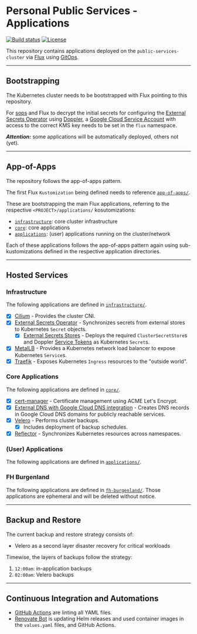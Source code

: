 # Personal Public Services - Applications

[![Build status](https://img.shields.io/github/actions/workflow/status/muhlba91/muehlbachler-public-services-cluster-applications/pipeline.yml?style=for-the-badge)](https://github.com/muhlba91/muehlbachler-public-services-cluster-applications/actions/workflows/pipeline.yml)
[![License](https://img.shields.io/github/license/muhlba91/muehlbachler-public-services-cluster-applications?style=for-the-badge)](LICENSE.md)

This repository contains applications deployed on the `public-services-cluster` via [Flux](https://fluxcd.io) using [GitOps](https://opengitops.dev).

---

## Bootstrapping

The Kubernetes cluster needs to be bootstrapped with Flux pointing to this repository.

For [sops](https://github.com/viaduct-ai/kustomize-sops) and Flux to decrypt the initial secrets for configuring the [External Secrets Operator](http://external-secrets.io) using [Doppler](http://doppler.com), a [Google Cloud Service Account](https://cloud.google.com/docs/authentication#service-accounts) with access to the correct KMS key needs to be set in the `flux` namespace.

***Attention:*** some applications will be automatically deployed, others not (yet).

---

## App-of-Apps

The repository follows the app-of-apps pattern.

The first Flux `Kustomization` being defined needs to reference [`app-of-apps/`](app-of-apps/).

These are bootstrapping the main Flux applications, referring to the respective `<PROJECT>/applications/` kosutomizations:

- [`infrastructure`](#infrastructure): core cluster infrastructure
- [`core`](#core-applications): core applications
- [`applications`](#user-applications): (user) applications running on the cluster/network

Each of these applications follows the app-of-apps pattern again using sub-kustomizations defined in the respective application directories.

---

## Hosted Services

### Infrastructure

The following applications are defined in [`infrastructure/`](infrastructure/).

- [x] [Cilium](https://cilium.io) - Provides the cluster CNI.
- [x] [External Secrets Operator](http://external-secrets.io) - Synchronizes secrets from external stores to Kubernetes `Secret` objects.
  - [x] [External Secrets Stores](infrastructure/external-secrets/) - Deploys the required `ClusterSecretStore`s and Doppler [Service Tokens](https://docs.doppler.com/docs/service-tokens) as Kubernetes `Secret`s.
- [x] [MetalLB](https://metallb.universe.tf) - Provides a Kubernetes network load balancer to expose Kubernetes `Service`s.
- [x] [Traefik](https://traefik.io) - Exposes Kubernetes `Ingress` resources to the "outside world".

### Core Applications

The following applications are defined in [`core/`](core/).

- [x] [cert-manager](https://cert-manager.io) - Certificate management using ACME Let's Encrypt.
- [x] [External DNS with Google Cloud DNS integration](https://github.com/kubernetes-sigs/external-dns) - Creates DNS records in Google Cloud DNS domains for publicly reachable services.
- [x] [Velero](https://velero.io) - Performs cluster backups.
  - [x] Includes deployment of backup schedules.
- [x] [Reflector](https://github.com/EmberStack/kubernetes-reflector) - Synchronizes Kubernetes resources across namespaces.

### (User) Applications

The following applications are defined in [`applications/`](applications/).

### FH Burgenland

The following applications are defined in [`fh-burgenland/`](fh-burgenland/).
Those applications are ephemeral and will be deleted without notice.

---

## Backup and Restore

The current backup and restore strategy consists of:

- Velero as a second layer disaster recovery for critical workloads

Timewise, the layers of backups follow the strategy:

1. `12:00am`: in-application backups
2. `02:00am`: Velero backups

---

## Continuous Integration and Automations

- [GitHub Actions](https://docs.github.com/en/actions) are linting all YAML files.
- [Renovate Bot](https://github.com/renovatebot/renovate) is updating Helm releases and used container images in the `values.yaml` files, and GitHub Actions.
